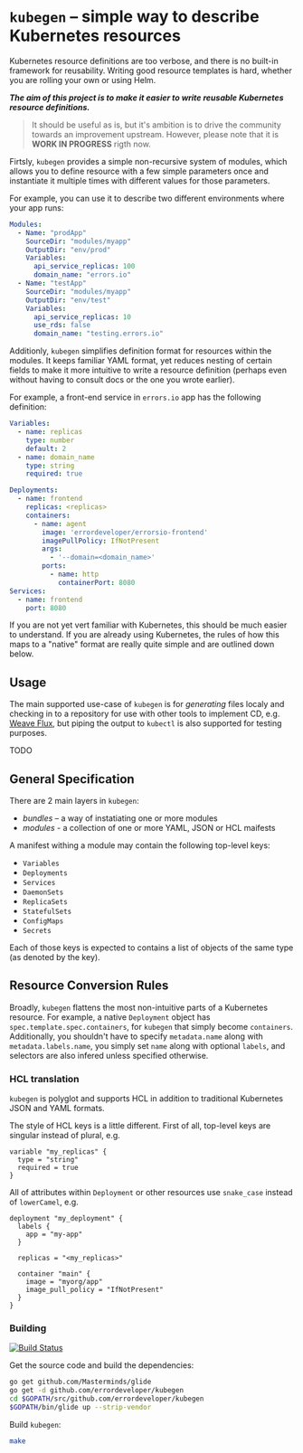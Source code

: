 # `kubegen` – simple way to describe Kubernetes resources

Kubernetes resource definitions are too verbose, and there is no built-in framework for reusability.
Writing good resource templates is hard, whether you are rolling your own or using Helm.

***The aim of this project is to make it easier to write reusable Kubernetes resource definitions.***

> It should be useful as is, but it's ambition is to drive the community towards an improvement
upstream. However, please note that it is **WORK IN PROGRESS** rigth now.

Firtsly, `kubegen` provides a simple non-recursive system of modules, which allows you to define resource with a few simple parameters once and instantiate it multiple times with different values for those parameters.

For example, you can use it to describe two different environments where your app runs:
```YAML
Modules:
  - Name: "prodApp"
    SourceDir: "modules/myapp"
    OutputDir: "env/prod"
    Variables:
      api_service_replicas: 100
      domain_name: "errors.io"
  - Name: "testApp"
    SourceDir: "modules/myapp"
    OutputDir: "env/test"
    Variables:
      api_service_replicas: 10
      use_rds: false
      domain_name: "testing.errors.io"
```

Additionly, `kubegen` simplifies definition format for resources within the modules. It keeps familiar YAML format, yet reduces nesting of certain fields to make it more intuitive to write a resource definition (perhaps even without having to consult docs or the one you wrote earlier).

For example, a front-end service in `errors.io` app has the following definition:
```YAML
Variables:
  - name: replicas
    type: number
    default: 2
  - name: domain_name
    type: string
    required: true

Deployments:
  - name: frontend
    replicas: <replicas>
    containers:
      - name: agent
        image: 'errordeveloper/errorsio-frontend'
        imagePullPolicy: IfNotPresent
        args:
          - '--domain=<domain_name>'
        ports:
          - name: http
            containerPort: 8080
Services:
  - name: frontend
    port: 8080
```

If you are not yet vert familiar with Kubernetes, this should be much easier to understand.
If you are already using Kubernetes, the rules of how this maps to a "native" format are really quite simple and are outlined down below.

## Usage

The main supported use-case of `kubegen` is for _generating_ files localy and checking in to a repository for use with other tools to implement CD, e.g. [Weave Flux](https://github.com/weaveworks/flux), but piping the output to `kubectl` is also supported for testing purposes.

TODO

## General Specification

There are 2 main layers in `kubegen`:

- _bundles_ – a way of instatiating one or more modules
- _modules_ - a collection of one or more YAML, JSON or HCL maifests

A manifest withing a module may contain the following top-level keys:

- `Variables`
- `Deployments`
- `Services`
- `DaemonSets`
- `ReplicaSets`
- `StatefulSets`
- `ConfigMaps`
- `Secrets`

Each of those keys is expected to contains a list of objects of the same type (as denoted by the key).

## Resource Conversion Rules

Broadly, `kubegen` flattens the most non-intuitive parts of a Kubernetes resource.
For example, a native `Deployment` object has `spec.template.spec.containers`, for `kubegen` that simply become `containers`.
Additionally, you shouldn't have to specify `metadata.name` along with `metadata.labels.name`, you simply set `name` along with optional `labels`, and selectors are also infered unless specified otherwise.

<!-- TODO more details or an example
Additionally, there are currently some minor details in how container and service ports are specified a little differently...
-->

### HCL translation

`kubegen` is polyglot and supports HCL in addition to traditional Kubernetes JSON and YAML formats.

The style of HCL keys is a little different.
First of all, top-level keys are singular instead of plural, e.g.
```HCL
variable "my_replicas" {
  type = "string"
  required = true
}
```

All of attributes within `Deployment` or other resources use `snake_case` instead of `lowerCamel`, e.g.
```HCL
deployment "my_deployment" {
  labels {
    app = "my-app"
  }

  replicas = "<my_replicas>"

  container "main" {
    image = "myorg/app"
    image_pull_policy = "IfNotPresent"
  }
}
```

### Building

[![Build Status](https://travis-ci.org/errordeveloper/kubegen.svg?branch=master)](https://travis-ci.org/errordeveloper/kubegen)

Get the source code and build the dependencies:

```bash
go get github.com/Masterminds/glide
go get -d github.com/errordeveloper/kubegen
cd $GOPATH/src/github.com/errordeveloper/kubegen
$GOPATH/bin/glide up --strip-vendor
```

Build `kubegen`:
```bash
make
```
